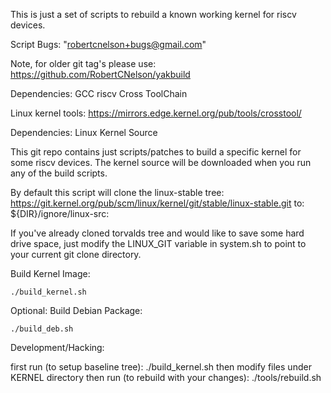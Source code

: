This is just a set of scripts to rebuild a known working kernel for riscv devices.

Script Bugs: "robertcnelson+bugs@gmail.com"

Note, for older git tag's please use: https://github.com/RobertCNelson/yakbuild

Dependencies: GCC riscv Cross ToolChain

Linux kernel tools:
https://mirrors.edge.kernel.org/pub/tools/crosstool/

Dependencies: Linux Kernel Source

This git repo contains just scripts/patches to build a specific kernel for some
riscv devices. The kernel source will be downloaded when you run any of the build
scripts.

By default this script will clone the linux-stable tree:
https://git.kernel.org/pub/scm/linux/kernel/git/stable/linux-stable.git
to: ${DIR}/ignore/linux-src:

If you've already cloned torvalds tree and would like to save some hard drive
space, just modify the LINUX_GIT variable in system.sh to point to your current
git clone directory.

Build Kernel Image:

```
./build_kernel.sh
```

Optional: Build Debian Package:

```
./build_deb.sh
```

Development/Hacking:

first run (to setup baseline tree): ./build_kernel.sh
then modify files under KERNEL directory
then run (to rebuild with your changes): ./tools/rebuild.sh

